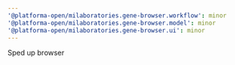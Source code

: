 ```yaml
---
'@platforma-open/milaboratories.gene-browser.workflow': minor
'@platforma-open/milaboratories.gene-browser.model': minor
'@platforma-open/milaboratories.gene-browser.ui': minor
---
```


Sped up browser
